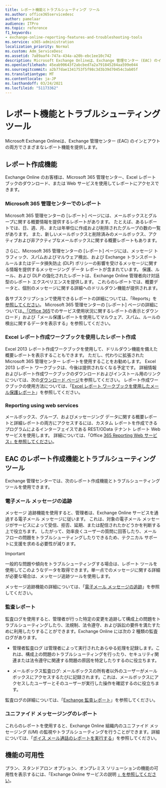 ```yaml
---
title: レポート機能とトラブルシューティング ツール
ms.author: office365servicedesc
author: pamelaar
audience: ITPro
ms.topic: reference
f1_keywords:
- exchange-online-reporting-features-and-troubleshooting-tools
ms.service: o365-administration
localization_priority: Normal
ms.custom: Adm_ServiceDesc
ms.assetid: 7a89aaf4-747a-434a-a20b-ebc1ee10c742
description: Microsoft Exchange Onlineは、Exchange 管理センター (EAC) のインとアウトの両方でさまざまなレポート機能を提供します。
ms.openlocfilehash: 45eab90643f2abcbed7a2a791845284aa599e044
ms.sourcegitcommit: a2b77dae1341753f5f98c3d3b39d70454c3ab05f
ms.translationtype: MT
ms.contentlocale: ja-JP
ms.lasthandoff: 03/24/2021
ms.locfileid: "51173362"
---
```

# <a name="reporting-features-and-troubleshooting-tools"></a>レポート機能とトラブルシューティング ツール

Microsoft Exchange Onlineは、Exchange 管理センター (EAC) のインとアウトの両方でさまざまなレポート機能を提供します。
  
## <a name="reporting-features"></a>レポート作成機能

Exchange Online のお客様は、Microsoft 365 管理センター、Excel レポート ブックのダウンロード、または Web サービスを使用してレポートにアクセスできます。
  
### <a name="reporting-in-the-microsoft-365-admin-center"></a>Microsoft 365 管理センターでのレポート

Microsoft 365 管理センターの [レポート] ページには、メールボックスとグループに関する概要情報を提供するレポートがあります。 たとえば、あるレポートでは、日、週、月、または年単位に作成および削除されたグループの数の一覧があります。 また、新しいメールボックスと削除済みのメールボックス、アクティブおよび非アクティブなメールボックスに関する概要レポートもあります。 
  
さらに、Microsoft 365 管理センターの [レポート] ページには、メッセージ トラフィック、スパムおよびマルウェア検出、および Exchange トランスポート ルールまたはデータ損失防止 (DLP) ポリシーの影響を受けるメッセージに関する情報を提供するメッセージング データ レポートが含まれています。 保護、ルール、および DLP の強化されたレポートは、Exchange Online 管理者向け対話型のレポート エクスペリエンスを提供します。 これらのレポートでは、概要データと、個別のメッセージに関する詳細へのドリルダウン機能が提供されます。
  
各サブスクリプションで使用できるレポートの詳細については、「Reports」を [参照してください](../office-365-platform-service-description/reports.md)。 Microsoft 365 管理センターの [レポート] ページの詳細については[、「Office 365](/microsoft-365/admin/activity-reports/activity-reports)でのサービス使用状況に関するレポートの表示[](/exchange/monitoring/use-mail-protection-reports)とダウンロード」および「メール保護レポートを使用してマルウェア、スパム、ルールの検出に関するデータを表示する」を参照してください。
  
### <a name="reporting-using-the-excel-reporting-workbook"></a>Excel レポート作成ワークブックを使用したレポート作成

Excel 2013 レポート作成ワークブックを使用して、ドリルダウン機能を備えた概要レポートを表示することもできます。 ただし、代わりに拡張された Microsoft 365 管理センター レポートを使用することをお勧めします。 Excel 2013 レポート ワークブックは、今後は提供されなくなる予定です。 詳細情報およびレポート作成ワークブックのダウンロードおよびインストール用のリンクについては、次の[ダウンロード ページ](https://go.microsoft.com/fwlink/p/?LinkId=271776)を参照してください。 レポート作成ワークブックの使用方法については、「[Excel レポート ワークブックを使用したメール保護レポート](/previous-versions/exchange-server/exchange-150/jj945734(v=exchg.150))」を参照してください。 
  
### <a name="reporting-using-web-services"></a>Reporting using web services

メールボックス、グループ、およびメッセージング データに関する概要レポートと詳細レポートの両方にアクセスするには、カスタム レポートを作成できるプログラムによるインターフェイスである REST/OData テナント レポート Web サービスを使用します。 詳細については、「Office [365 Reporting Web サービス」を参照してください](/previous-versions/office/developer/o365-enterprise-developers/jj984325(v=office.15))。
  
## <a name="reporting-features-and-troubleshooting-tools-in-the-eac"></a>EAC のレポート作成機能とトラブルシューティング ツール

Exchange 管理センターでは、次のレポート作成機能とトラブルシューティング ツールを使用できます。
  
### <a name="trace-an-email-message"></a>電子メール メッセージの追跡

メッセージ 追跡機能を使用すると、管理者は、Exchange Online サービスを通過する電子メール メッセージに従います。 これは、対象の電子メール メッセージがサービスによって受信、拒否、延期、または配信されたかどうかを判断する上で役立ちます。 したがって、効率良くユーザーの質問に回答したり、メール フローの問題をトラブルシューティングしたりできるため、テクニカル サポートに支援を求める必要性が減ります。
  
> [!IMPORTANT]
> 一般的な問題や傾向をトラブルシューティングする場合は、レポート ツールを使用してこのようなデータを取得できます。単一点でのメッセージに関する詳細が必要な場合は、メッセージ追跡ツールを使用します。 
  
メッセージ追跡機能の詳細については、「[電子メール メッセージの追跡](/exchange/monitoring/trace-an-email-message/trace-an-email-message)」を参照してください。
  
### <a name="auditing-reports"></a>監査レポート

監査ログを使用すると、管理者が行った特定の変更を追跡して構成上の問題をトラブルシューティングしたり、法規制、法令遵守、および訴訟の要件を満たすために利用したりすることができます。Exchange Online には次の 2 種類の監査ログがあります。
  
- 管理者監査ログ は管理者によって実行されたあらゆる処理を記録します。これは、構成上の問題のトラブルシューティングを行ったり、セキュリティ関連または法令遵守に関連する問題の原因を特定したりするのに役立ちます。 
    
- メールボックス監査ログ: メールボックスの所有者以外のユーザーがメールボックスにアクセスするたびに記録されます。これは、メールボックスにアクセスしたユーザーとそのユーザーが実行した操作を確認するのに役立ちます。 
    
監査ログの詳細については、「[Exchange 監査レポート](/exchange/security-and-compliance/exchange-auditing-reports/exchange-auditing-reports)」を参照してください。
  
### <a name="unified-messaging-reports"></a>ユニファイド メッセージングのレポート

これらのレポートを使用すると、Exchange Online 組織内のユニファイド メッセージング (UM) の監視やトラブルシューティングを行うことができます。詳細については、「[ボイス メール通話のレポートを実行する](/exchange/voice-mail-unified-messaging/run-voice-mail-call-reports/run-voice-mail-call-reports)」を参照してください。
  
## <a name="feature-availability"></a>機能の可用性

プラン、スタンドアロン オプション、オンプレミス ソリューションの機能の可用性を表示するには、「Exchange Online サービスの説明 [」を参照してください](exchange-online-service-description.md)。

